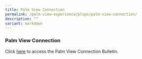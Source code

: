 ```yaml
---
title: Palm View Connection
permalink: /palm-view-experience/plvps/palm-view-connection/
description: ""
variant: markdown
---
```

### **Palm View Connection**

Click [here](https://sites.google.com/plvps.edu.sg/student-intranet/school-bulletin?authuser=0) to access the Palm View Connection Bulletin.